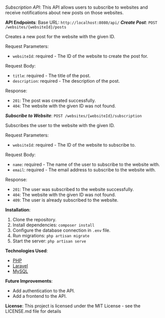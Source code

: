*Subscription API*:
This API allows users to subscribe to websites and receive notifications about new posts on those websites.

**API Endpoints**:
Base URL: `http://localhost:8080/api/`
***Create Post***: `POST /websites/{websiteId}/posts`

Creates a new post for the website with the given ID.

Request Parameters:
- `websiteId`: required - The ID of the website to create the post for.

Request Body:
- `title`: required - The title of the post.
- `description`: required - The description of the post.

Response:
- `201`: The post was created successfully.
- `404`: The website with the given ID was not found.

***Subscribe to Website***: `POST /websites/{websiteId}/subscription`

Subscribes the user to the website with the given ID.

Request Parameters:
- `websiteId`: required - The ID of the website to subscribe to.

Request Body:
- `name`: required - The name of the user to subscribe to the website with.
- `email`: required - The email address to subscribe to the website with.

Response:
- `201`: The user was subscribed to the website successfully.
- `404`: The website with the given ID was not found.
- `409`: The user is already subscribed to the website.


**Installation**:
1. Clone the repository.
2. Install dependencies: `composer install`
3. Configure the database connection in `.env` file.
4. Run migrations: `php artisan migrate`
5. Start the server: `php artisan serve`

**Technologies Used**:
- [PHP](https://www.php.net/)
- [Laravel](https://laravel.com/)
- [MySQL](https://www.mysql.com/)

**Future Improvements**:
- Add authentication to the API.
- Add a frontend to the API.

**License**:
This project is licensed under the MIT License - see the LICENSE.md file for details
